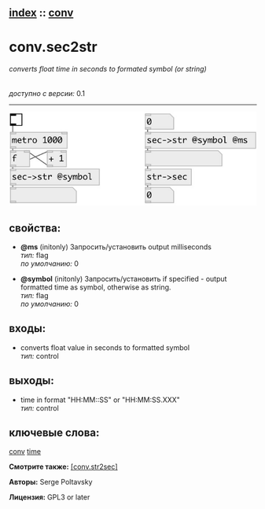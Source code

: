 [index](index.html) :: [conv](category_conv.html)
---

# conv.sec2str

###### converts float time in seconds to formated symbol (or string)

*доступно с версии:* 0.1

---




[![example](../examples/img/conv.sec2str.jpg)](../examples/pd/conv.sec2str.pd)







## свойства:

* **@ms** (initonly)
Запросить/установить output milliseconds<br>
_тип:_ flag<br>
_по умолчанию:_ 0<br>

* **@symbol** (initonly)
Запросить/установить if specified - output formatted time as symbol, otherwise as string.<br>
_тип:_ flag<br>
_по умолчанию:_ 0<br>



## входы:

* converts float value in seconds to formatted symbol<br>
_тип:_ control



## выходы:

* time in format &#34;HH:MM::SS&#34; or &#34;HH:MM:SS.XXX&#34;<br>
_тип:_ control



## ключевые слова:

[conv](keywords/conv.html)
[time](keywords/time.html)



**Смотрите также:**
[\[conv.str2sec\]](conv.str2sec.html)




**Авторы:** Serge Poltavsky




**Лицензия:** GPL3 or later





